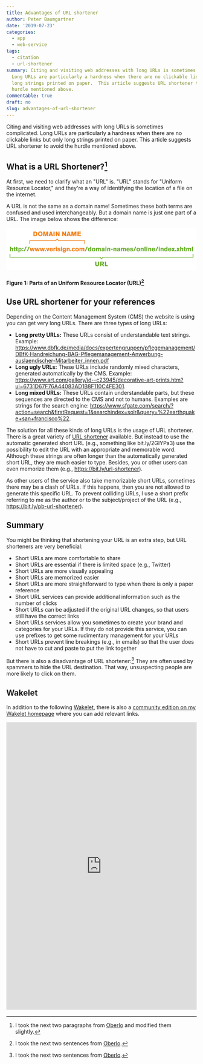 ```yaml
---
title: Advantages of URL shortener
author: Peter Baumgartner
date: '2019-07-23'
categories:
  - app
  - web-service
tags:
  - citation
  - url-shortener
summary: Citing and visiting web addresses with long URLs is sometimes complicated.
  Long URLs are particularly a hardness when there are no clickable links but only
  long strings printed on paper.  This article suggests URL shortener to avoid the
  hurdle mentioned above.
commentable: true
draft: no
slug: advantages-of-url-shortener
---
```


Citing and visiting web addresses with long URLs is sometimes complicated. Long URLs are particularly a hardness when there are no clickable links but only long strings printed on paper. This article suggests URL shortener to avoid the hurdle mentioned above.

## What is a URL Shortener?[^1]

At first, we need to clarify what an "URL" is. "URL" stands for "Uniform Resource Locator," and they're a way of identifying the location of a file on the internet.

A URL is not the same as a domain name! Sometimes these both terms are confused and used interchangeably. But a domain name is just one part of a URL. The image below shows the difference:

<img src="images/url-parts.png" alt="Parts of an URL" class="border shadow"/>

<figcaption>

<h4>

**Figure 1:** Parts of an Uniform Resource Locator (URL)[^2]

</h4>

</figcaption>

## Use URL shortener for your references

Depending on the Content Management System (CMS) the website is using you can get very long URLs. There are three types of long URLs:

-   **Long pretty URLs:** These URLs consist of understandable text strings. Example: <https://www.dbfk.de/media/docs/expertengruppen/pflegemanagement/DBfK-Handreichung-BAG-Pflegemanagement-Anwerbung-auslaendischer-Mitarbeiter_innen.pdf>
-   **Long ugly URLs:** These URLs include randomly mixed characters, generated automatically by the CMS. Example: <https://www.art.com/gallery/id--c23945/decorative-art-prints.htm?ui=6731D67F76A44083AD1B8F110C4FE301>.
-   **Long mixed URLs:** These URLs contain understandable parts, but these sequences are directed to the CMS and not to humans. Examples are strings for the search engine: <https://www.sfgate.com/search/?action=search&firstRequest=1&searchindex=solr&query=%22earthquake+san+francisco%22>.

The solution for all these kinds of long URLs is the usage of URL shortener. There is a great variety of [URL shortener](https://bit.ly/pb-url-shortener) available. But instead to use the automatic generated short URL (e.g., something like bit.ly/2GIYPa3) use the possibility to edit the URL with an appropriate and memorable word. Although these strings are often longer than the automatically generated short URL, they are much easier to type. Besides, you or other users can even memorize them (e.g., <https://bit.ly/url-shortener>).

As other users of the service also take memorizable short URLs, sometimes there may be a clash of URLs. If this happens, then you are not allowed to generate this specific URL. To prevent colliding URLs, I use a short prefix referring to me as the author or to the subject/project of the URL (e.g., <https://bit.ly/pb-url-shortener>).

## Summary

You might be thinking that shortening your URL is an extra step, but URL shorteners are very beneficial:

-   Short URLs are more comfortable to share
-   Short URLs are essential if there is limited space (e.g., Twitter)
-   Short URLs are more visually appealing
-   Short URLs are memorized easier
-   Short URLs are more straightforward to type when there is only a paper reference
-   Short URL services can provide additional information such as the number of clicks
-   Short URLs can be adjusted if the original URL changes, so that users still have the correct links
-   Short URLs services allow you sometimes to create your brand and categories for your URLs. If they do not provide this service, you can use prefixes to get some rudimentary management for your URLs
-   Short URLs prevent line breakings (e.g., in emails) so that the user does not have to cut and paste to put the link together

But there is also a disadvantage of URL shortener:[^2] They are often used by spammers to hide the URL destination. That way, unsuspecting people are more likely to click on them.

## Wakelet

In addition to the following [Wakelet](https://wakelet.com/), there is also a [community edition on my Wakelet homepage](https://wakelet.com/@PeterBaumgartner) where you can add relevant links.

<iframe class="wakeletEmbed" width="100%" height="760px" src="https://embed.wakelet.com/wakes/5f48327e-dc0b-4a33-96cc-02fed51173dc/list" style="border: none" allow="autoplay">

</iframe>

<script src="https://embed-assets.wakelet.com/wakelet-embed.js" charset="UTF-8"></script>

[^1]: I took the next two paragraphs from [Oberlo](https://www.oberlo.com/blog/best-url-shorteners) and modified them slightly.

[^2]: I took the next two sentences from [Oberlo](https://www.oberlo.com/blog/best-url-shorteners).
